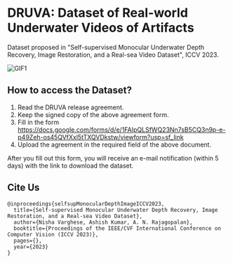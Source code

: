 # DRUVA: Dataset of Real-world Underwater Videos of Artifacts
Dataset proposed in "Self-supervised Monocular Underwater Depth Recovery, Image Restoration, and a Real-sea Video Dataset", ICCV 2023.


![GIF1](https://github.com/nishavarghese15/DRUVA--Dataset-of-Real-world-Underwater-Videos-of-Artifacts-/assets/93310210/deb2e5da-e283-42da-bb73-9fe7247b4d73)

## How to access the Dataset?
1. Read the DRUVA release agreement.
1. Keep the signed copy of the above agreement form.
1. Fill in the form https://docs.google.com/forms/d/e/1FAIpQLSfWQ23Nn7sB5CQ3n9p-e-p49Zeh-os45QVfXxl5tTXQVDkstw/viewform?usp=sf_link
1. Upload the agreement in the required field of the above document.

After you fill out this form, you will receive an e-mail notification (within 5 days) with the link to download the dataset.

## Cite Us
```
@inproceedings{selfsupMonocularDepthImageICCV2023,
  title={Self-supervised Monocular Underwater Depth Recovery, Image Restoration, and a Real-sea Video Dataset},
  author={Nisha Varghese, Ashish Kumar, A. N. Rajagopalan},
  booktitle={Proceedings of the IEEE/CVF International Conference on Computer Vision (ICCV 2023)},
  pages={},
  year={2023}
}
```

